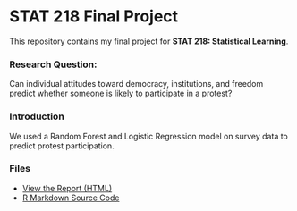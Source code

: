 # STAT 218 Final Project

This repository contains my final project for **STAT 218: Statistical Learning**.

### Research Question:
Can individual attitudes toward democracy, institutions, and freedom predict whether someone is likely to participate in a protest?

### Introduction
We used a Random Forest and Logistic Regression model on survey data to predict protest participation.

### Files
- [View the Report (HTML)](./finalproject.html)
- [R Markdown Source Code](./finalproject1.Rmd)
